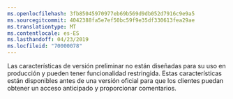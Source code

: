 ```yaml
---
ms.openlocfilehash: 3fb85045970977eb69b569d9db052d7916c9e9a5
ms.sourcegitcommit: 4042388fa5e7ef50bc59f9e35df330613fea29ae
ms.translationtype: MT
ms.contentlocale: es-ES
ms.lasthandoff: 04/23/2019
ms.locfileid: "70000078"
---
```

Las características de versión preliminar no están diseñadas para su uso en producción y pueden tener funcionalidad restringida. Estas características están disponibles antes de una versión oficial para que los clientes puedan obtener un acceso anticipado y proporcionar comentarios.